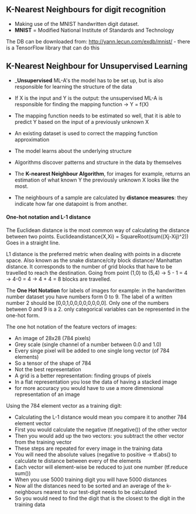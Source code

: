 ## K-Nearest Neighbours for digit recognition

- Making use of the MNIST handwritten digit dataset.
- __MNIST__ = Modified National Institute of Standards and Technology

The DB can be downloaded from: http://yann.lecun.com/exdb/mnist/ - there is a TensorFlow library that can do this


## K-Nearest Neighbour for Unsupervised Learning

- ___Unsupervised__ ML-A's the model has to be set up, but is also responsible for learning the structure of the data
- If X is the input and Y is the output: the unsupervised ML-A 
is responsible for finding the mapping function -> Y = f(X)
- The mapping function needs to be estimated so well, that it is able to predict Y based on the input of a previously unknown X
- An existing dataset is used to correct the mapping function approximation
- The model learns about the underlying structure 
- Algorithms discover patterns and structure in the data by themselves

- The __K-nearest Neighbour Algorithm__, for images for example, returns an estimation of what known Y the previously unknown X looks like the most.
- The neighbours of a sample are calculated by __distance measures__: they indicate how far one datapoint is from another.

  
#### One-hot notation and L-1 distance

The Euclidean distance is the most common way of calculating the distance between two points.
Euclideandistance(X,Xi) = SquareRoot(sum((Xj-Xij)^2))
Goes in a straight line.


L1 distance is the preferred metric when dealing with points in a discrete space.
Also known as the snake distance/city block distance/ Manhattan distance.
It corresponds to the number of grid blocks that have to be travelled to reach the destination.
Going from point (1,0) to (5,4) ->  5 - 1 = 4 -> 4-0 = 4 -> 4 + 4 = 8 blocks are travelled.

The __One Hot Notation__ for labels of images for example:
in the handwritten number dataset you have numbers form 0 to 9.
The label of a written number 2 should be [0,0,1,0,0,0,0,0,0,0,0].
Only one of the numbers between 0 and 9 is a 2.
only categorical variables can be represented in the one-hot form.

The one hot notation of the feature vectors of images:
- An image of 28x28 (784 pixels)
- Grey scale (single channel of a number between 0.0 and 1.0)
- Every singe pixel will be added to one single long vector (of 784 elements)
- So a tensor of the shape of 784
- Not the best representation
- A grid is a better representation: finding groups of pixels
- In a flat representation you lose the data of having a stacked image
- for more accuracy you would have to use a more dimensional representation of an image

Using the 784 element vector as a training digit: 
- Calculating the L-1 distance would mean you compare it to another 784 element vector
- First you would calculate the negative (tf.negative()) of the other vector
- Then you would add up the two vectors: you subtract the other vector from the training vector
- These steps are repeated for every image in the training data
- You will need the absolute values (negative to positive -> tf.abs() to calculate te distance between every of the elements
- Each vector will element-wise be reduced to just one number (tf.reduce sum())
- When you use 5000 training digit you will have 5000 distances
- Now all the distances need to be sorted and an average of the k-neighbours nearest to our test-digit needs to be calculated
- So you would need to find the digit that is the closest to the digit in the training data
